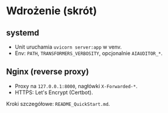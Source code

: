 # Wdrożenie (skrót)

## systemd
- Unit uruchamia `uvicorn server:app` w venv.
- Env: `PATH`, `TRANSFORMERS_VERBOSITY`, opcjonalnie `AIAUDITOR_*`.

## Nginx (reverse proxy)
- Proxy na `127.0.0.1:8000`, nagłówki `X-Forwarded-*`.
- HTTPS: Let's Encrypt (Certbot).

Kroki szczegółowe: `README_QuickStart.md`.

